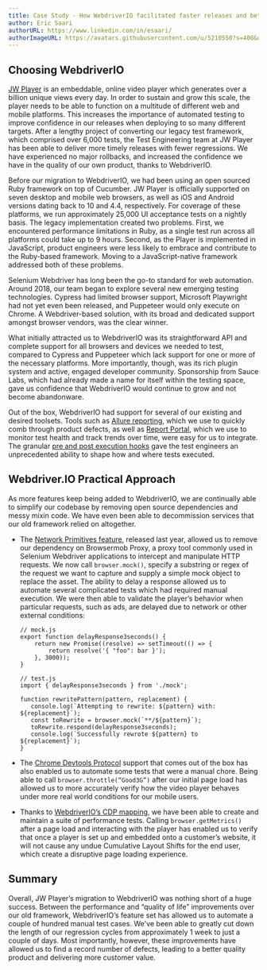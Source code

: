 ```yaml
---
title: Case Study - How WebdriverIO facilitated faster releases and better code quality for an online video company
author: Eric Saari
authorURL: https://www.linkedin.com/in/esaari/
authorImageURL: https://avatars.githubusercontent.com/u/5210550?s=400&u=a7918ea7b425d621b2252f6e963b8657acdd1b0c&v=4
---
```


## Choosing WebdriverIO

[JW Player](https://www.jwplayer.com) is an embeddable, online video player which generates over a billion unique views every day. In order to sustain and grow this scale, the player needs to be able to function on a multitude of different web and mobile platforms. This increases the importance of automated testing to improve confidence in our releases when deploying to so many different targets. After a lengthy project of converting our legacy test framework, which comprised over 6,000 tests, the Test Engineering team at JW Player has been able to deliver more timely releases with fewer regressions. We have experienced no major rollbacks, and increased the confidence we have in the quality of our own product, thanks to WebdriverIO.

Before our migration to WebdriverIO, we had been using an open sourced Ruby framework on top of Cucumber. JW Player is officially supported on seven desktop and mobile web browsers, as well as iOS and Android versions dating back to 10 and 4.4, respectively. For coverage of these platforms, we run approximately 25,000 UI acceptance tests on a nightly basis. The legacy implementation created two problems. First, we encountered performance limitations in Ruby, as a single test run across all platforms could take up to 9 hours. Second, as the Player is implemented in JavaScript, product engineers were less likely to embrace and contribute to the Ruby-based framework. Moving to a JavaScript-native framework addressed both of these problems.

Selenium Webdriver has long been the go-to standard for web automation. Around 2018, our team began to explore several new emerging testing technologies. Cypress had limited browser support, Microsoft Playwright had not yet even been released, and Puppeteer would only execute on Chrome. A Webdriver-based solution, with its broad and dedicated support amongst browser vendors, was the clear winner.

What initially attracted us to WebdriverIO was its straightforward API and complete support for all browsers and devices we needed to test, compared to Cypress and Puppeteer which lack support for one or more of the necessary platforms. More importantly, though, was its rich plugin system and active, engaged developer community. Sponsorship from Sauce Labs, which had already made a name for itself within the testing space, gave us confidence that WebdriverIO would continue to grow and not become abandonware.

Out of the box, WebdriverIO had support for several of our existing and desired toolsets. Tools such as [Allure reporting](https://webdriver.io/docs/allure-reporter), which we use to quickly comb through product defects, as well as [Report Portal](https://webdriver.io/docs/wdio-reportportal-reporter), which we use to monitor test health and track trends over time, were easy for us to integrate. The granular [pre and post execution hooks](https://webdriver.io/docs/options/#hooks) gave the test engineers an unprecedented ability to shape how and where tests executed.

## Webdriver.IO Practical Approach

As more features keep being added to WebdriverIO, we are continually able to simplify our codebase by removing open source dependencies and messy mixin code. We have even been able to decommission services that our old framework relied on altogether.

- The [Network Primitives feature](https://webdriver.io/blog/2020/07/10/network-primitives), released last year, allowed us to remove our dependency on Browsermob Proxy, a proxy tool commonly used in Selenium Webdriver applications to intercept and manipulate HTTP requests. We now call `browser.mock()`, specify a substring or regex of the request we want to capture and supply a simple mock object to replace the asset. The ability to delay a response allowed us to automate several complicated tests which had required manual execution. We were then able to validate the player’s behavior when particular requests, such as ads, are delayed due to network or other external conditions:

    ```
    // mock.js
    export function delayResponse3seconds() {
        return new Promise((resolve) => setTimeout(() => {
            return resolve('{ "foo": bar }');
        }, 3000));
    }

    // test.js
    import { delayResponse3seconds } from './mock';

    function rewritePattern(pattern, replacement) {
       console.log(`Attempting to rewrite: ${pattern} with: ${replacement}`);
       const toRewrite = browser.mock(`**/${pattern}`);
       toRewrite.respond(delayResponse3seconds);
       console.log(`Successfully rewrote ${pattern} to ${replacement}`);
    }
    ```
- The [Chrome Devtools Protocol](https://webdriver.io/docs/api/chromium) support that comes out of the box has also enabled us to automate some tests that were a manual chore. Being able to call `browser.throttle(“Good3G”)` after our initial page load has allowed us to more accurately verify how the video player behaves under more real world conditions for our mobile users.

- Thanks to [WebdriverIO’s CDP mapping](https://webdriver.io/docs/devtools-service/#getmetrics), we have been able to create and maintain a suite of performance tests. Calling `browser.getMetrics()` after a page load and interacting with the player has enabled us to verify that once a player is set up and embedded onto a customer’s website, it will not cause any undue Cumulative Layout Shifts for the end user, which create a disruptive page loading experience.

## Summary

Overall, JW Player’s migration to WebdriverIO was nothing short of a huge success. Between the performance and “quality of life” improvements over our old framework, WebdriverIO’s feature set has allowed us to automate a couple of hundred manual test cases. We've been able to greatly cut down the length of our regression cycles from approximately 1 week to just a couple of days. Most importantly, however, these improvements have allowed us to find a record number of defects, leading to a better quality product and delivering more customer value.
